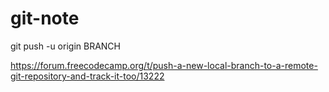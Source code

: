 # git-note
git push -u origin BRANCH

https://forum.freecodecamp.org/t/push-a-new-local-branch-to-a-remote-git-repository-and-track-it-too/13222
